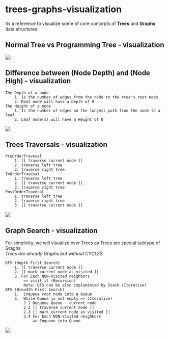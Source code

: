 # trees-graphs-visualization
Its a reference to visualize some of core concepts of **Trees** and **Graphs** data structures  



## Normal Tree vs Programming Tree - visualization  
<img src="https://github.com/ahmednabil88/trees-graphs-visualization/blob/master/Trees%20-%20Normal%20Tree%20vs%20Programming%20Tree/Normal%20Tree%20vs%20Programming%20Tree.gif" >  

## Difference between (Node Depth) and (Node High) - visualization  
	The Depth of a node
		1. Is the number of edges from the node to the tree's root node
		2. Root node will have a Depth of 0
	The Height of a node
		1. Is the number of edges on the longest path from the node to a leaf
		2. Leaf node(s) will have a Height of 0
		
<img src="https://github.com/ahmednabil88/trees-graphs-visualization/blob/master/Trees%20-%20Node%20Depth%20vs%20Node%20High/Trees%20-%20Node%20Depth%20vs%20Node%20High.gif" >  


## Trees Traversals - visualization  
	PreOrderTravesal
		1. [[ traverse current node ]]
		2. traverse left tree
		3. traverse right tree
	InOrderTravesal
		1. traverse left tree
		2. [[ traverse current node ]]
		3. traverse right tree
	PostOrderTravesal
		1. traverse left tree
		2. traverse right tree
		3. [[ traverse current node ]]

<img src="https://github.com/ahmednabil88/trees-graphs-visualize/blob/master/Trees%20Traversals/Pre-In-Post%20Traversal.gif" >




## Graph Search - visualization  
For simplicity, we will visualize over Trees as Trees are special subtype of Graghs  
*Trees are already Graphs but without CYCLES*

	DFS (Depth First Search)
		1. [[ traverse current node ]]
		2. [[ mark current node as visited ]]
		3. For Each NON-Visited neighbors 
			=> visit it (Recursion)
			Note: DFS can be also impleminted by Stack (Iterative)
	BFS (Breadth First Search)
		1.  Enqueue root node into a Queue
		2.  While Queue is not empty => (Iterative)
			2.1 Dequeue Queue - current node
			2.2 [[ traverse current node ]]
			2.3 [[ mark current node as visited ]]
			2.4 For Each NON-Visited neighbors 
				=> Enqueue into Queue

<img src="https://github.com/ahmednabil88/trees-graphs-visualization/blob/master/Graph%20Search/Graph%20Search.gif" >

